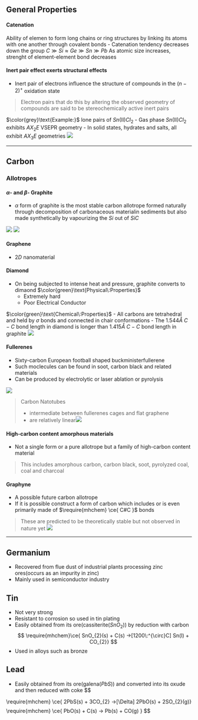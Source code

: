 ## General Properties

#### Catenation
Ability of elemen to form long chains or ring structures by linking its atoms with one another through covalent bonds 
	- Catenation tendency decreases down the group 
		$C\gg Si \approx Ge \gg Sn\gg Pb$ 
		As atomic size increases, strenght of element-element bond decreases 


#### Inert pair effect exerts structural effects 
- Inert pair of electrons influence the structure of compounds in the $(n-2)^{+}$ oxidation state 
>Electron pairs that do this by altering the observed geometry of compounds are said to be stereochemically active inert pairs 

$\color{grey}\text{Example:}$ lone pairs of $Sn(\text{II})Cl_{2}$ 
	- Gas phase $Sn(\text{II})Cl_{2}$ exhibits $AX_{2}E$  VSEPR geometry 
	- In solid states, hydrates and salts, all exhibit $AX_{3}E$ geometries 
![](https://i.imgur.com/lyOxnlT.png)


---

## Carbon 

### Allotropes 

#### $\alpha$- and $\beta$- Graphite 
- $\alpha$ form of graphite is the most stable carbon allotrope 
	formed naturally through decomposition of carbonaceous materialin sediments but also made synthetically by vapourizing the $Si$ out of $SiC$ 

![](https://i.imgur.com/eClV47W.png)
![](https://i.imgur.com/aOIFmMR.png)


#### Graphene 
- $2D$ nanomaterial 

#### Diamond 
- On being subjected to intense heat and pressure, graphite converts to dimaond 
$\color{green}\text{Physical\:Properties}$
	- Extremely hard 
	- Poor Electrical Conductor 

$\color{green}\text{Chemical\:Properties}$
	- All carbons are tetrahedral and held by $\sigma$ bonds and connected in chair conformations 
	- The $1.544 \mathring A\:C-C$ bond length in diamond is longer than $1.415\mathring A\:C-C$ bond length in graphite ![](https://i.imgur.com/nc9jMXU.png)



#### Fullerenes

- Sixty-carbon European football shaped buckministerfullerene 
- Such moclecules can be found in soot, carbon black and related materials 
- Can be produced by electrolytic or laser ablation or pyrolysis 

![](https://i.imgur.com/i8KbPuh.png)


> Carbon Natotubes 
>- intermediate between fullerenes cages and flat graphene 
>- are relatively linear![](https://i.imgur.com/lmOl499.png)

#### High-carbon content amorphous materials 
- Not a single form or a pure allotrope but a family of high-carbon content material
>This includes amorphous carbon, carbon black, soot, pyrolyzed coal, coal and charcoal 

#### Graphyne 
- A possible future carbon allotrope 
- If it is possible construct a form of carbon which includes or is even primarily made of $\require{mhchem} \ce{ C#C }$ bonds 
>These are predicted to be theoretically stable but not observed in nature yet ![](https://i.imgur.com/ahP2GkZ.png)

---
## Germanium 

- Recovered from flue dust of industrial plants processing zinc ores(occurs as an impurity in zinc) 
- Mainly used in semiconductor industry 


## Tin 
- Not very strong 
- Resistant to corrosion so used in tin plating 
- Easily obtained from its ore(cassiterite($SnO_{2}$)) by reduction with carbon 
$$
\require{mhchem}\ce{ SnO_{2}(s) + C(s) ->[1200\:^{\circ}C] Sn(l) + CO_{2}}
$$
- Used in alloys such as bronze

## Lead 
- Easily obtained from its ore(galena($PbS$)) and converted into its oxude and then reduced with coke
$$

\require{mhchem}
\ce{ 2PbS(s) + 3CO_{2} ->[\Delta] 2PbO(s) + 2SO_{2}(g)} 
$$
$$
\require{mhchem}
\ce{ PbO(s) + C(s) -> Pb(s) + CO(g)  }
$$


